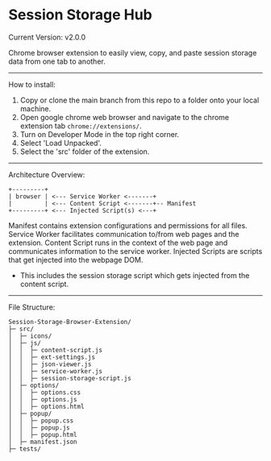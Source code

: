 # Session Storage Hub

Current Version: v2.0.0

Chrome browser extension to easily view, copy, and paste session storage data from one tab to another.

---

How to install:

1. Copy or clone the main branch from this repo to a folder onto your local machine.
2. Open google chrome web browser and navigate to the chrome extension tab `chrome://extensions/`.
3. Turn on Developer Mode in the top right corner.
4. Select 'Load Unpacked'.
5. Select the 'src' folder of the extension.

---

Architecture Overview:

```
+---------+
| browser | <--- Service Worker <-------+
|         | <--- Content Script <-------+-- Manifest
+---------+ <--- Injected Script(s) <---+
```

Manifest contains extension configurations and permissions for all files.
Service Worker facilitates communication to/from web pages and the extension.
Content Script runs in the context of the web page and communicates information to the service worker.
Injected Scripts are scripts that get injected into the webpage DOM.

- This includes the session storage script which gets injected from the content script.

---

File Structure:

```
Session-Storage-Browser-Extension/
├─ src/
│  ├─ icons/
│  ├─ js/
│  │  ├─ content-script.js
│  │  ├─ ext-settings.js
│  │  ├─ json-viewer.js
│  │  ├─ service-worker.js
│  │  ├─ session-storage-script.js
│  ├─ options/
│  │  ├─ options.css
│  │  ├─ options.js
│  │  ├─ options.html
│  ├─ popup/
│  │  ├─ popup.css
│  │  ├─ popup.js
│  │  ├─ popup.html
│  ├─ manifest.json
├─ tests/
```
